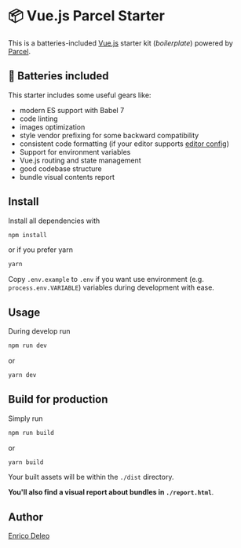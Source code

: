 # 📦 Vue.js Parcel Starter

This is a batteries-included [Vue.js](https://vuejs.org/) starter kit (_boilerplate_) powered by [Parcel](https://parceljs.org/).

## 🔋 Batteries included

This starter includes some useful gears like:

* modern ES support with Babel 7
* code linting
* images optimization
* style vendor prefixing for some backward compatibility
* consistent code formatting (if your editor supports [editor config](https://editorconfig.org/))
* Support for environment variables
* Vue.js routing and state management
* good codebase structure
* bundle visual contents report

## Install

Install all dependencies with

```bash
npm install
```

or if you prefer yarn

```bash
yarn
```

Copy `.env.example` to `.env` if you want use environment (e.g. `process.env.VARIABLE`) variables during development with ease.

## Usage

During develop run

```bash
npm run dev
```

or

```bash
yarn dev
```

## Build for production

Simply run

```bash
npm run build
```

or

```bash
yarn build
```

Your built assets will be within the `./dist` directory.

**You'll also find a visual report about bundles in `./report.html`**.

## Author
[Enrico Deleo](https://enricodeleo.com)
